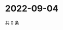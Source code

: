 # 2022-09-04

共 0 条

<!-- BEGIN WEIBO -->
<!-- 最后更新时间 Sun Sep 04 2022 18:17:39 GMT+0800 (China Standard Time) -->

<!-- END WEIBO -->
